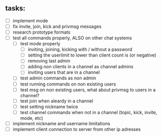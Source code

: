 ## tasks:
- [ ] implement mode
- [ ] fix invite, join, kick and privmsg messages
- [ ] research prototype formats
- [ ] test all commands properly, ALSO on other chat systems
  - [ ] test mode properly 
    - [ ] inviting, joining, kicking with / without a password
    - [ ] setting the userlimit to lower than client count is (or negative)
    - [ ] removing last admin
    - [ ] adding non clients in a channel as channel admins
    - [ ] inviting users that are in a channel
  - [ ] test admin commands as non admin
  - [ ] test running commands on non existing users
  - [ ] test msg on non existing users, what about privmsg to users in a channel?
  - [ ] test join when aleardy in a channel
  - [ ] test setting nickname twice
  - [ ] test channel commands when not in a channel (topic, kick, invite, mode, etc)
- [ ] implement nickname and username limitations
- [ ] implement client connection to server from other ip adresses